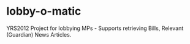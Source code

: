 lobby-o-matic
=============

YRS2012 Project for lobbying MPs - Supports retrieving Bills, Relevant (Guardian) News Articles.
